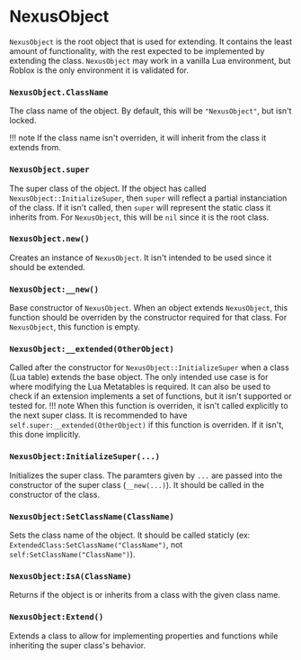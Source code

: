 # NexusObject

`NexusObject` is the root object that is used for extending.
It contains the least amount of functionality, with the rest
expected to be implemented by extending the class. `NexusObject`
may work in a vanilla Lua environment, but Roblox is the only
environment it is validated for.

### `NexusObject.ClassName`
The class name of the object. By default, this will
be `"NexusObject"`, but isn't locked.

!!! note
    If the class name isn't overriden, it will inherit
    from the class it extends from.

### `NexusObject.super`
The super class of the object. If the object has called
`NexusObject::InitializeSuper`, then `super` will reflect
a partial instanciation of the class. If it isn't called,
then `super` will represent the static class it inherits from.
For `NexusObject`, this will be `nil` since it is the
root class.

### `NexusObject.new()`
Creates an instance of `NexusObject`. It isn't intended
to be used since it should be extended.

### `NexusObject:__new()`
Base constructor of `NexusObject`. When an object extends
`NexusObject`, this function should be overriden by the
constructor required for that class. For `NexusObject`,
this function is empty.

### `NexusObject:__extended(OtherObject)`
Called after the constructor for `NexusObject::InitializeSuper`
when a class (Lua table) extends the base object. The
only intended use case is for where modifying
the Lua Metatables is required. It can also be used to
check if an extension implements a set of functions,
but it isn't supported or tested for.
!!! note
    When this function is overriden, it isn't called
    explicitly to the next super class. It is recommended to
    have `self.super:__extended(OtherObject)` if this function
    is overriden. If it isn't, this done implicitly.

### `NexusObject:InitializeSuper(...)`
Initializes the super class. The paramters given by `...`
are passed into the constructor of the super class (`__new(...)`).
It should be called in the constructor of the class.

### `NexusObject:SetClassName(ClassName)`
Sets the class name of the object. It should be called staticly
(ex: `ExtendedClass:SetClassName("ClassName")`, not
`self:SetClassName("ClassName")`).

### `NexusObject:IsA(ClassName)`
Returns if the object is or inherits from a class
with the given class name.

### `NexusObject:Extend()`
Extends a class to allow for implementing properties and
functions while inheriting the super class's behavior.